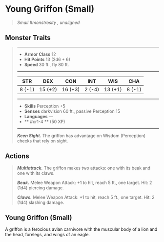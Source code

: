 # Young Griffon (Small)
>*Small #monstrosity , unaligned*
## Monster Traits
>___
>- **Armor Class** 12
>- **Hit Points** 13 (2d6 + 6)
>- **Speed** 30 ft., fly 80 ft.
>___
>|STR|DEX|CON|INT|WIS|CHA|
>|:---:|:---:|:---:|:---:|:---:|:---:|
>|8 (-1)|15 (+2)|16 (+3)|2 (-4)|13 (+1)|8 (-1)|
>___
>- **Skills** Perception +5
>- **Senses** darkvision 60 ft., passive Perception 15
>- **Languages** —
>- ** #cr1-4 ** (50 XP)
>___
>***Keen Sight.*** The griffon has advantage on Wisdom (Perception) checks that rely on sight.  
>
## Actions
>***Multiattack.*** The griffon makes two attacks: one with its beak and one with its claws.  
>
>***Beak.*** Melee Weapon Attack: +1 to hit, reach 5 ft., one target. Hit: 2 (1d4) piercing damage.  
>
>***Claws.*** Melee Weapon Attack: +1 to hit, reach 5 ft., one target. Hit: 2 (1d4) slashing damage.
## Young Griffon (Small)
A griffon is a ferocious avian carnivore with the muscular body of a lion and the head, forelegs, and wings of an eagle.